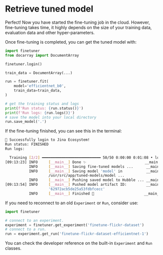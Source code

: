 # Retrieve tuned model

Perfect!
Now you have started the fine-tuning job in the cloud.
However, fine-tuning takes time,
it highly depends on the size of your training data, evaluation data and other hyper-parameters.

Once fine-tuning is completed,
you can get the tuned model with:

```python
import finetuner
from docarray import DocumentArray

finetuner.login()

train_data = DocumentArray(...)

run = finetuner.fit(
    model='efficientnet_b0',
    train_data=train_data,
)

# get the training status and logs
print(f'Run status: {run.status()}')
print(f'Run logs: {run.logs()}')
# save the model into your local directory
run.save_model('.')
```

If the fine-tuning finished,
you can see this in the terminal:

```bash
🔐 Successfully login to Jina Ecosystem!
Run status: FINISHED
Run logs:

  Training [2/2] ━━━━━━━━━━━━━━━━━━━━━━━━━━━ 50/50 0:00:00 0:01:08 • loss: 0.050
[09:13:23] INFO     [__main__] Done ✨                           __main__.py:214
           INFO     [__main__] Saving fine-tuned models ...      __main__.py:217
           INFO     [__main__] Saving model 'model' in           __main__.py:228
                    /usr/src/app/tuned-models/model ...                         
           INFO     [__main__] Pushing saved model to Hubble ... __main__.py:232
[09:13:54] INFO     [__main__] Pushed model artifact ID:         __main__.py:238
                    '62972acb5de25a53fdbfcecc'                                  
           INFO     [__main__] Finished 🚀                       __main__.py:240```
```

If you need to reconnect to an old `Experiment` or `Run`,
consider use:

```python
import finetuner

# connect to an experiment.
experiment = finetuner.get_experiment('finetune-flickr-dataset')
# connect to a run.
run = experiment.get_run('finetune-flickr-dataset-efficientnet-1')
```

You can check the developer reference on the built-in `Experiment` and `Run` classes.